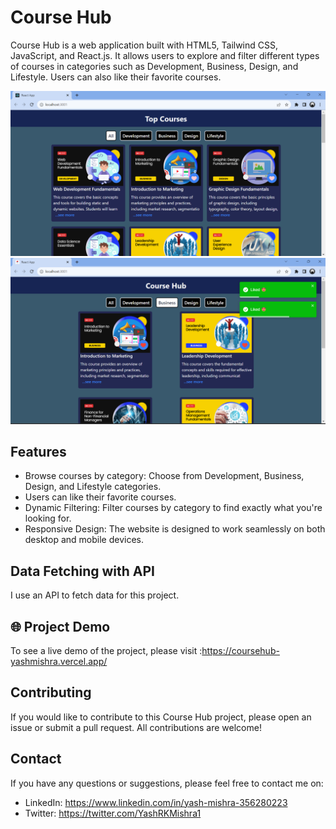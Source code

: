 # Course Hub

Course Hub is a web application built with HTML5, Tailwind CSS, JavaScript, and React.js. It allows users to explore and filter different types of courses in categories such as Development, Business, Design, and Lifestyle. Users can also like their favorite courses.

<img src="src\assets\Screenshot (2).png">

<img src="src\assets\Screenshot (5).png">


## Features

- Browse courses by category: Choose from Development, Business, Design, and Lifestyle categories.
- Users can like their favorite courses.
- Dynamic Filtering: Filter courses by category to find exactly what you're looking for.
- Responsive Design: The website is designed to work seamlessly on both desktop and mobile devices.

## Data Fetching with API

I use an API to fetch data for this project.

## 🌐 Project Demo 

To see a live demo of the project, please visit :https://coursehub-yashmishra.vercel.app/

## Contributing

If you would like to contribute to this Course Hub project, please open an issue or submit a pull request. All contributions are welcome!

## Contact 

If you have any questions or suggestions, please feel free to contact me on:

- LinkedIn: https://www.linkedin.com/in/yash-mishra-356280223
- Twitter: https://twitter.com/YashRKMishra1




